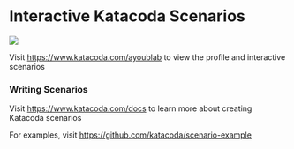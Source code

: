 # Interactive Katacoda Scenarios

[![](http://shields.katacoda.com/katacoda/ayoublab/count.svg)](https://www.katacoda.com/ayoublab "Get your profile on Katacoda.com")

Visit https://www.katacoda.com/ayoublab to view the profile and interactive scenarios

### Writing Scenarios
Visit https://www.katacoda.com/docs to learn more about creating Katacoda scenarios

For examples, visit https://github.com/katacoda/scenario-example
